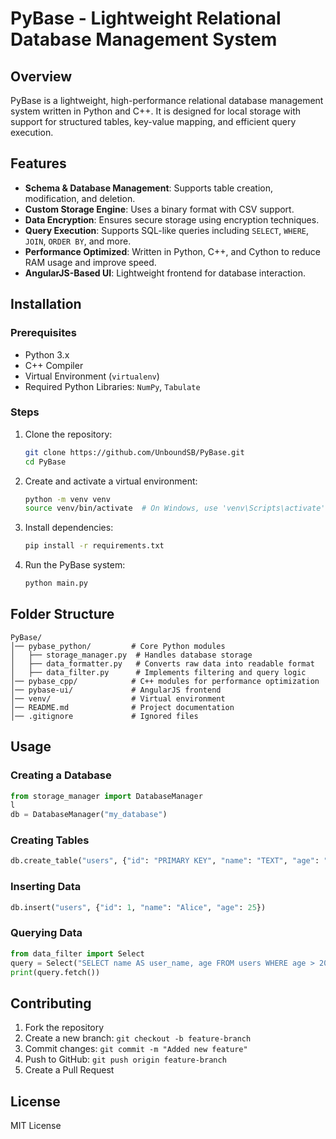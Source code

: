 # PyBase - Lightweight Relational Database Management System

## Overview
PyBase is a lightweight, high-performance relational database management system written in Python and C++. It is designed for local storage with support for structured tables, key-value mapping, and efficient query execution.

## Features
- **Schema & Database Management**: Supports table creation, modification, and deletion.
- **Custom Storage Engine**: Uses a binary format with CSV support.
- **Data Encryption**: Ensures secure storage using encryption techniques.
- **Query Execution**: Supports SQL-like queries including `SELECT`, `WHERE`, `JOIN`, `ORDER BY`, and more.
- **Performance Optimized**: Written in Python, C++, and Cython to reduce RAM usage and improve speed.
- **AngularJS-Based UI**: Lightweight frontend for database interaction.

## Installation

### Prerequisites
- Python 3.x
- C++ Compiler
- Virtual Environment (`virtualenv`)
- Required Python Libraries: `NumPy`, `Tabulate`

### Steps
1. Clone the repository:
   ```sh
   git clone https://github.com/UnboundSB/PyBase.git
   cd PyBase
   ```
2. Create and activate a virtual environment:
   ```sh
   python -m venv venv
   source venv/bin/activate  # On Windows, use 'venv\Scripts\activate'
   ```
3. Install dependencies:
   ```sh
   pip install -r requirements.txt
   ```
4. Run the PyBase system:
   ```sh
   python main.py
   ```

## Folder Structure
```
PyBase/
│── pybase_python/         # Core Python modules
│   ├── storage_manager.py  # Handles database storage
│   ├── data_formatter.py   # Converts raw data into readable format
│   ├── data_filter.py      # Implements filtering and query logic
│── pybase_cpp/            # C++ modules for performance optimization
│── pybase-ui/             # AngularJS frontend
│── venv/                  # Virtual environment
│── README.md              # Project documentation
│── .gitignore             # Ignored files
```

## Usage
### Creating a Database
```python
from storage_manager import DatabaseManager
l
db = DatabaseManager("my_database")
```

### Creating Tables
```python
db.create_table("users", {"id": "PRIMARY KEY", "name": "TEXT", "age": "INTEGER"})
```

### Inserting Data
```python
db.insert("users", {"id": 1, "name": "Alice", "age": 25})
```

### Querying Data
```python
from data_filter import Select
query = Select("SELECT name AS user_name, age FROM users WHERE age > 20")
print(query.fetch())
```

## Contributing
1. Fork the repository
2. Create a new branch: `git checkout -b feature-branch`
3. Commit changes: `git commit -m "Added new feature"`
4. Push to GitHub: `git push origin feature-branch`
5. Create a Pull Request

## License
MIT License


